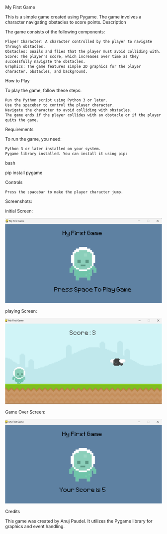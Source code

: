 My First Game

This is a simple game created using Pygame. The game involves a character navigating obstacles to score points.
Description

The game consists of the following components:

    Player Character: A character controlled by the player to navigate through obstacles.
    Obstacles: Snails and flies that the player must avoid colliding with.
    Score: The player's score, which increases over time as they successfully navigate the obstacles.
    Graphics: The game features simple 2D graphics for the player character, obstacles, and background.

How to Play

To play the game, follow these steps:

    Run the Python script using Python 3 or later.
    Use the spacebar to control the player character.
    Navigate the character to avoid colliding with obstacles.
    The game ends if the player collides with an obstacle or if the player quits the game.

Requirements

To run the game, you need:

    Python 3 or later installed on your system.
    Pygame library installed. You can install it using pip:

bash

pip install pygame

Controls

    Press the spacebar to make the player character jump.

Screenshots:

initial Screen:

![initial screen](ss/1.png)

playing Screen:

![Playing Screen](ss/2.png)

Game Over Screen:

![Game Over Screen](ss/3.png)

Credits

This game was created by Anuj Paudel. It utilizes the Pygame library for graphics and event handling.